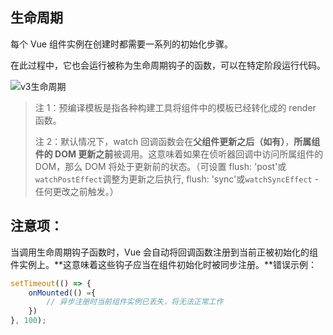 ## 生命周期

每个 Vue 组件实例在创建时都需要一系列的初始化步骤。

在此过程中，它也会运行被称为生命周期钩子的函数，可以在特定阶段运行代码。

![v3生命周期](https://cn.vuejs.org/assets/lifecycle_zh-CN.W0MNXI0C.png)

> 注 1：预编译模板是指各种构建工具将组件中的模板已经转化成的 render 函数。
>
> 注 2：默认情况下，watch 回调函数会在**父组件更新之后（如有）**，**所属组件的 DOM 更新之前**被调用。这意味着如果在侦听器回调中访问所属组件的 DOM，那么 DOM 将处于更新前的状态。（可设置 flush: 'post'或`watchPostEffect`调整为更新之后执行, flush: 'sync'或`watchSyncEffect` - 任何更改之前触发。）

## 注意项：

当调用生命周期钩子函数时，Vue 会自动将回调函数注册到当前正被初始化的组件实例上。**这意味着这些钩子应当在组件初始化时被同步注册。**错误示例：

```js
setTimeout(() => {
    onMounted(() ={
        // 异步注册时当前组件实例已丢失，将无法正常工作
    })
}, 100);
```
